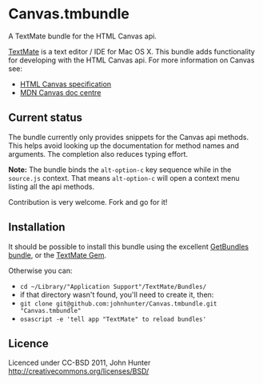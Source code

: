 # Canvas.tmbundle #

A TextMate bundle for the HTML Canvas api.

[TextMate](http://macromates.com/) is a text editor / IDE for Mac OS X. This bundle adds functionality for developing with the HTML Canvas api.
For more information on Canvas see:

*	[HTML Canvas specification](http://www.whatwg.org/specs/web-apps/current-work/multipage/the-canvas-element.html)
*	[MDN Canvas doc centre](https://developer.mozilla.org/en/HTML/Canvas)


## Current status ##

The bundle currently only provides snippets for the Canvas api methods. This helps avoid looking up the documentation for method names and arguments. The completion also reduces typing effort.

**Note:** The bundle binds the `alt-option-c` key sequence while in the `source.js` context. That means `alt-option-c` will open a context menu listing all the api methods.

Contribution is very welcome. Fork and go for it!


## Installation ##

It should be possible to install this bundle using the excellent [GetBundles bundle](https://github.com/textmate/getbundle.tmbundle),
or the [TextMate Gem](http://yehudakatz.com/2008/05/19/textmate-gem/).

Otherwise you can:

*	`cd ~/Library/"Application Support"/TextMate/Bundles/`
*	if that directory wasn't found, you'll need to create it, then:
*	`git clone git@github.com:johnhunter/Canvas.tmbundle.git "Canvas.tmbundle"`
*	`osascript -e 'tell app "TextMate" to reload bundles'`


## Licence ##

Licenced under CC-BSD 2011, John Hunter  
<http://creativecommons.org/licenses/BSD/>
